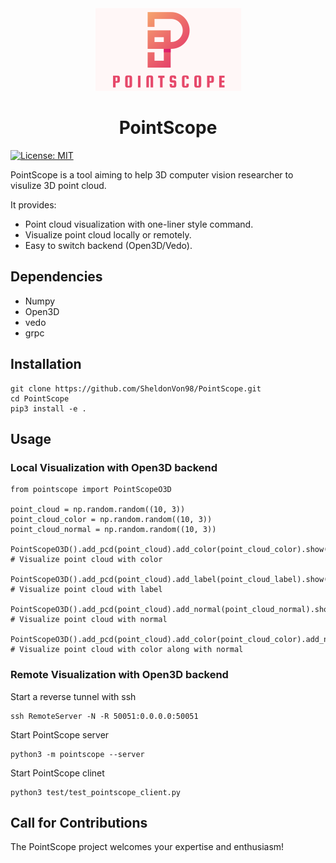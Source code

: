 <div align="center">
    <img src="assets/logo.png" alt="logo">
    <h1>PointScope</h1>
</div>

[![License: MIT](https://img.shields.io/badge/License-MIT-yellow.svg)](https://opensource.org/licenses/MIT)

PointScope is a tool aiming to help 3D computer vision researcher to visulize 3D point cloud. 

It provides:
- Point cloud visualization with one-liner style command.
- Visualize point cloud locally or remotely.
- Easy to switch backend (Open3D/Vedo).


## Dependencies
* Numpy 
* Open3D
* vedo
* grpc

## Installation
```
git clone https://github.com/SheldonVon98/PointScope.git
cd PointScope
pip3 install -e .
```

## Usage
### Local Visualization with Open3D backend
```
from pointscope import PointScopeO3D

point_cloud = np.random.random((10, 3))
point_cloud_color = np.random.random((10, 3))
point_cloud_normal = np.random.random((10, 3))

PointScopeO3D().add_pcd(point_cloud).add_color(point_cloud_color).show() # Visualize point cloud with color

PointScopeO3D().add_pcd(point_cloud).add_label(point_cloud_label).show() # Visualize point cloud with label

PointScopeO3D().add_pcd(point_cloud).add_normal(point_cloud_normal).show() # Visualize point cloud with normal

PointScopeO3D().add_pcd(point_cloud).add_color(point_cloud_color).add_normal(point_cloud_normal).show() # Visualize point cloud with color along with normal
```

### Remote Visualization with Open3D backend
Start a reverse tunnel with ssh
```
ssh RemoteServer -N -R 50051:0.0.0.0:50051
```
Start PointScope server
```
python3 -m pointscope --server
```
Start PointScope clinet
```
python3 test/test_pointscope_client.py
```

## Call for Contributions
The PointScope project welcomes your expertise and enthusiasm!
